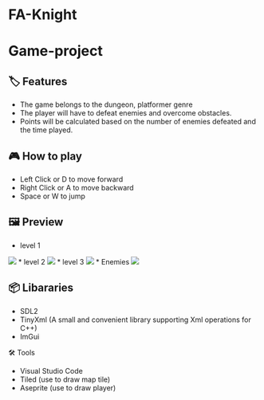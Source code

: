 # FA-Knight
# Game-project

## 🏷️ Features
* The game belongs to the dungeon, platformer genre
* The player will have to defeat enemies and overcome obstacles.
* Points will be calculated based on the number of enemies defeated and the time played.

## 🎮 How to play
* Left Click or D to move forward
* Right Click or A to move backward
* Space or W to jump


## 🖼️ Preview

* level 1
<img src="texture/demo1.png">
* level 2
<img src="texture/demo2.png">
* level 3
<img src="texture/demo3.png">
* Enemies
<img src="texture/demo4.png">


## 📦 Libararies 
- SDL2
- TinyXml (A small and convenient library supporting Xml operations for C++)
- ImGui
   
🛠️ Tools
- Visual Studio Code
- Tiled (use to draw map tile)
- Aseprite (use to draw player)


    


